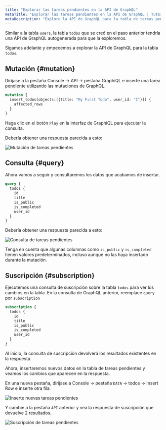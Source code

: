 ```yaml
---
title: "Explorar las tareas pendientes en la API de GraphQL"
metaTitle: "Explorar las tareas pendientes en la API de GraphQL | Tutorial de GraphQL de Hasura"
metaDescription: "Explore la API de GraphQL para la tabla de tareas pendientes, donde el motor de GraphQL de Hasura genera automáticamente las consultas, las mutaciones y las suscripciones"
---
```


Similar a la tabla `users`, la tabla `todos` que se creó en el paso anterior tendría una API de GraphQL autogenerada para que la exploremos.

Sigamos adelante y empecemos a explorar la API de GraphQL para la tabla `todos`.

## Mutación  {#mutation}

Diríjase a la pestaña Console -> API -> pestaña GraphiQL e inserte una tarea pendiente utilizando las mutaciones de GraphQL.

```graphql
mutation {
  insert_todos(objects:[{title: "My First Todo", user_id: "1"}]) {
    affected_rows
  }
}
```

Haga clic en el botón `Play` en la interfaz de GraphiQL para ejecutar la consulta.

Debería obtener una respuesta parecida a esto:

![Mutación de tareas pendientes](https://graphql-engine-cdn.hasura.io/learn-hasura/assets/graphql-hasura/graphql-mutation-todo.png)

## Consulta {#query}

Ahora vamos a seguir y consultaremos los datos que acabamos de insertar.

```graphql
query {
  todos {
    id
    title
    is_public
    is_completed
    user_id
  }
}
```

Debería obtener una respuesta parecida a esto:

![Consulta de tareas pendientes](https://graphql-engine-cdn.hasura.io/learn-hasura/assets/graphql-hasura/graphql-query-todo.png)

Tenga en cuenta que algunas columnas como `is_public` y `is_completed` tienen valores predeterminados, incluso aunque no las haya insertado durante la mutación.

## Suscripción {#subscription}

Ejecutemos una consulta de suscripción sobre la tabla `todos` para ver los cambios en la tabla. En la consulta de GraphQL anterior, reemplace `query` por `subscription`

```graphql
subscription {
  todos {
    id
    title
    is_public
    is_completed
    user_id
  }
}
```

Al inicio, la consulta de suscripción devolverá los resultados existentes en la respuesta.

Ahora, insertaremos nuevos datos en la tabla de tareas pendientes y veamos los cambios que aparecen en la respuesta.

En una nueva pestaña, diríjase a Console -> pestaña `DATA` -> todos -> Insert Row e inserte otra fila.

![Inserte nuevas tareas pendientes](https://graphql-engine-cdn.hasura.io/learn-hasura/assets/graphql-hasura/todo-insert-new-row.png)

Y cambie a la pestaña `API` anterior y vea la respuesta de suscripción que devuelve 2 resultados.

![Suscripción de tareas pendientes](https://graphql-engine-cdn.hasura.io/learn-hasura/assets/graphql-hasura/graphql-subscription-todo.png)
